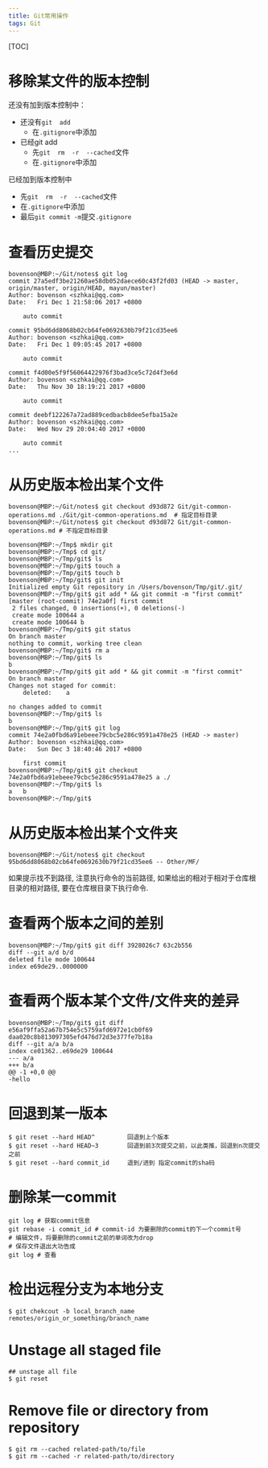 ```yaml
---
title: Git常用操作
tags: Git
---
```


[TOC]

# 移除某文件的版本控制

还没有加到版本控制中：

- 还没有`git  add`
  - 在`.gitignore`中添加
- 已经git add
  - 先`git  rm  -r  --cached`文件
  - 在`.gitignore`中添加

已经加到版本控制中

- 先`git  rm  -r  --cached`文件  
- 在`.gitignore`中添加
- 最后`git commit -m`提交`.gitignore`


# 查看历史提交

```shell
bovenson@MBP:~/Git/notes$ git log
commit 27a5edf3be21260ae58db052daece60c43f2fd03 (HEAD -> master, origin/master, origin/HEAD, mayun/master)
Author: bovenson <szhkai@qq.com>
Date:   Fri Dec 1 21:58:06 2017 +0800

    auto commit

commit 95bd6dd8068b02cb64fe0692630b79f21cd35ee6
Author: bovenson <szhkai@qq.com>
Date:   Fri Dec 1 09:05:45 2017 +0800

    auto commit

commit f4d00e5f9f56064422976f3bad3ce5c72d4f3e6d
Author: bovenson <szhkai@qq.com>
Date:   Thu Nov 30 18:19:21 2017 +0800

    auto commit

commit deebf122267a72ad889cedbacb8dee5efba15a2e
Author: bovenson <szhkai@qq.com>
Date:   Wed Nov 29 20:04:40 2017 +0800

    auto commit
...
```

# 从历史版本检出某个文件

```shell
bovenson@MBP:~/Git/notes$ git checkout d93d872 Git/git-common-operations.md ./Git/git-common-operations.md	# 指定目标目录
bovenson@MBP:~/Git/notes$ git checkout d93d872 Git/git-common-operations.md	# 不指定目标目录
```



```shell
bovenson@MBP:~/Tmp$ mkdir git
bovenson@MBP:~/Tmp$ cd git/
bovenson@MBP:~/Tmp/git$ ls
bovenson@MBP:~/Tmp/git$ touch a
bovenson@MBP:~/Tmp/git$ touch b
bovenson@MBP:~/Tmp/git$ git init
Initialized empty Git repository in /Users/bovenson/Tmp/git/.git/
bovenson@MBP:~/Tmp/git$ git add * && git commit -m "first commit"
[master (root-commit) 74e2a0f] first commit
 2 files changed, 0 insertions(+), 0 deletions(-)
 create mode 100644 a
 create mode 100644 b
bovenson@MBP:~/Tmp/git$ git status
On branch master
nothing to commit, working tree clean
bovenson@MBP:~/Tmp/git$ rm a
bovenson@MBP:~/Tmp/git$ ls
b
bovenson@MBP:~/Tmp/git$ git add * && git commit -m "first commit"
On branch master
Changes not staged for commit:
	deleted:    a

no changes added to commit
bovenson@MBP:~/Tmp/git$ ls
b
bovenson@MBP:~/Tmp/git$ git log
commit 74e2a0fbd6a91ebeee79cbc5e286c9591a478e25 (HEAD -> master)
Author: bovenson <szhkai@qq.com>
Date:   Sun Dec 3 18:40:46 2017 +0800

    first commit
bovenson@MBP:~/Tmp/git$ git checkout 74e2a0fbd6a91ebeee79cbc5e286c9591a478e25 a ./
bovenson@MBP:~/Tmp/git$ ls
a	b
bovenson@MBP:~/Tmp/git$ 
```

# 从历史版本检出某个文件夹

```shell
bovenson@MBP:~/Git/notes$ git checkout 95bd6dd8068b02cb64fe0692630b79f21cd35ee6 -- Other/MF/
```

如果提示找不到路径, 注意执行命令的当前路径,  如果给出的相对于相对于仓库根目录的相对路径, 要在仓库根目录下执行命令.

# 查看两个版本之间的差别

```shell
bovenson@MBP:~/Tmp/git$ git diff 3928026c7 63c2b556
diff --git a/d b/d
deleted file mode 100644
index e69de29..0000000
```

# 查看两个版本某个文件/文件夹的差异

```shell
bovenson@MBP:~/Tmp/git$ git diff e56af9ffa52a67b754e5c5759afd6972e1cb0f69 daa020c8b813097305efd476d72d3e377fe7b18a
diff --git a/a b/a
index ce01362..e69de29 100644
--- a/a
+++ b/a
@@ -1 +0,0 @@
-hello
```

# 回退到某一版本

```shell
$ git reset --hard HEAD^         回退到上个版本
$ git reset --hard HEAD~3        回退到前3次提交之前，以此类推，回退到n次提交之前
$ git reset --hard commit_id     退到/进到 指定commit的sha码
```

# 删除某一commit

```shell
git log	# 获取commit信息 
git rebase -i commit_id	# commit-id 为要删除的commit的下一个commit号 
# 编辑文件，将要删除的commit之前的单词改为drop 
# 保存文件退出大功告成 
git log	# 查看
```

# 检出远程分支为本地分支

```shell
$ git chekcout -b local_branch_name remotes/origin_or_something/branch_name
```

# Unstage all staged file

```shell
## unstage all file
$ git reset
```

# Remove file or directory from repository

```shell
$ git rm --cached related-path/to/file
$ git rm --cached -r related-path/to/directory
```

